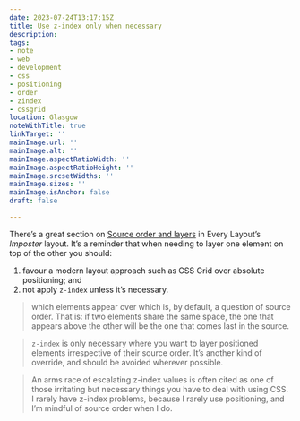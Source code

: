 ```yaml
---
date: 2023-07-24T13:17:15Z
title: Use z-index only when necessary
description: 
tags:
- note
- web
- development
- css
- positioning
- order
- zindex
- cssgrid
location: Glasgow
noteWithTitle: true
linkTarget: ''
mainImage.url: ''
mainImage.alt: ''
mainImage.aspectRatioWidth: ''
mainImage.aspectRatioHeight: ''
mainImage.srcsetWidths: ''
mainImage.sizes: ''
mainImage.isAnchor: false
draft: false

---
```


There’s a great section on [Source order and layers](https://every-layout.dev/layouts/imposter/) in Every Layout’s _Imposter_ layout. It’s a reminder that when needing to layer one element on top of the other you should:

1. favour a modern layout approach such as CSS Grid over absolute positioning; and
2. not apply `z-index` unless it’s necessary.

> which elements appear over which is, by default, a question of source order. That is: if two elements share the same space, the one that appears above the other will be the one that comes last in the source.

> `z-index` is only necessary where you want to layer positioned elements irrespective of their source order. It’s another kind of override, and should be avoided wherever possible.

> An arms race of escalating z-index values is often cited as one of those irritating but necessary things you have to deal with using CSS. I rarely have z-index problems, because I rarely use positioning, and I’m mindful of source order when I do.

